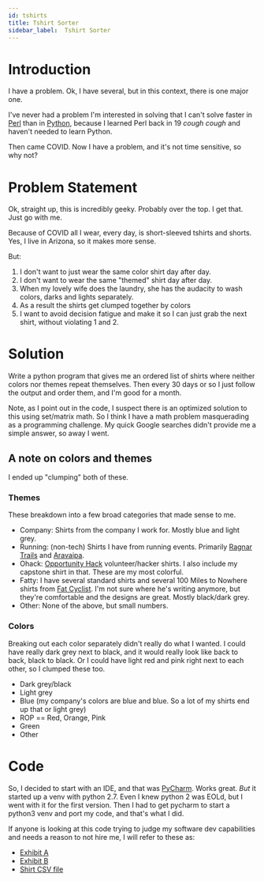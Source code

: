 ```yaml
---
id: tshirts 
title: Tshirt Sorter
sidebar_label:  Tshirt Sorter
---
```


# Introduction

I have a problem.  Ok, I have several, but in this context, there is one major one.  

I've never had a problem I'm interested in solving that I can't solve faster in [Perl](http://www.perl.org) than in [Python](http://www.python.org), because I learned Perl back in 19 _cough_ _cough_ and haven't needed to learn Python.

Then came COVID.  Now I have a problem, and it's not time sensitive, so why not?

# Problem Statement

Ok, straight up, this is incredibly geeky.  Probably over the top.  I get that.  Just go with me.

Because of COVID all I wear, every day, is short-sleeved tshirts and shorts.  Yes, I live in Arizona, so it makes more sense.  

But:

1. I don't want to just wear the same color shirt day after day.
2. I don't want to wear the same "themed" shirt day after day.
3. When my lovely wife does the laundry, she has the audacity to wash colors, darks and lights separately.
  1. As a result the shirts get clumped together by colors
4. I want to avoid decision fatigue and make it so I can just grab the next shirt, without violating 1 and 2.

# Solution

Write a python program that gives me an ordered list of shirts where neither colors nor themes repeat themselves.  Then every 30 days or so I just follow the output and order them, and I'm good for a month.

Note, as I point out in the code, I suspect there is an optimized solution to this using set/matrix math.  So I think I have a math problem masquerading as a programming challenge.  My quick Google searches didn't provide me a simple answer, so away I went.

## A note on colors and themes

I ended up "clumping" both of these.  

### Themes

These breakdown into a few broad categories that made sense to me.

* Company:  Shirts from the company I work for.  Mostly blue and light grey.
* Running:  (non-tech) Shirts I have from running events.  Primarily [Ragnar Trails](http://www.runragnar.com) and [Aravaipa](https://www.aravaiparunning.com/).
* Ohack:  [Opportunity Hack](https://www.aravaiparunning.com/) volunteer/hacker shirts.  I also include my capstone shirt in that.  These are my most colorful.
* Fatty:  I have several standard shirts and several 100 Miles to Nowhere shirts from [Fat Cyclist](http://fatcyclist.com/).  I'm not sure where he's writing anymore, but they're comfortable and the designs are great.  Mostly black/dark grey.
* Other:  None of the above, but small numbers.  

### Colors

Breaking out each color separately didn't really do what I wanted.  I could have really dark grey next to black, and it would really look like back to back, black to black.  Or I could have light red and pink right next to each other, so I clumped these too.

* Dark grey/black
* Light grey
* Blue (my company's colors are blue and blue.  So a lot of my shirts end up that or light grey)
* ROP == Red, Orange, Pink
* Green
* Other

# Code

So, I decided to start with an IDE, and that was [PyCharm](https://www.jetbrains.com/pycharm/).  Works great. _But_ it started up a venv with python 2.7.  Even I knew python 2 was EOLd, but I went with it for the first version.  Then I had to get pycharm to start a python3 venv and port my code, and that's what I did.  

If anyone is looking at this code trying to judge my software dev capabilities and needs a reason to not hire me, I will refer to these as:

* [Exhibit A](https://github.com/jotpowers/Hobbies/blob/master/tshirts/shirt3.py)
* [Exhibit B](https://github.com/jotpowers/Hobbies/blob/master/tshirts/sort.py)
* [Shirt CSV file](https://github.com/jotpowers/Hobbies/blob/master/tshirts/shirts.csv)


